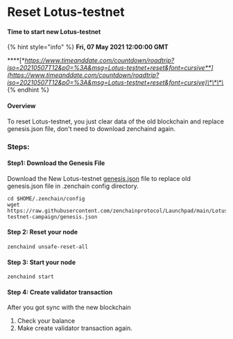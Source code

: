 # Reset Lotus-testnet

#### Time to start new Lotus-testnet

{% hint style="info" %}
**Fri, 07 May 2021 12:00:00 GMT**

\*\*\*\*[**https://www.timeanddate.com/countdown/roadtrip?iso=20210507T12&p0=%3A&msg=Lotus-testnet+reset&font=cursive**](https://www.timeanddate.com/countdown/roadtrip?iso=20210507T12&p0=%3A&msg=Lotus-testnet+reset&font=cursive)\*\*\*\*
{% endhint %}

#### Overview <a id="download-the-genesis-file"></a>

To reset Lotus-testnet, you just clear data of the old blockchain and replace genesis.json file, don't need to download zenchaind again. 

### Steps:

#### Step1: Download the Genesis File <a id="download-the-genesis-file"></a>

Download the New Lotus-testnet [genesis.json](https://raw.githubusercontent.com/zenchainprotocol/Launchpad/main/Lotus-testnet-campaign/genesis.json) file to replace old genesis.json file in .zenchain config directory.

```text
cd $HOME/.zenchain/config
wget https://raw.githubusercontent.com/zenchainprotocol/Launchpad/main/Lotus-testnet-campaign/genesis.json
```

#### Step 2: Reset your node <a id="download-the-genesis-file"></a>

```text
zenchaind unsafe-reset-all
```

#### Step 3: Start your node

```text
zenchaind start
```

#### Step 4: Create validator transaction

After you got sync with the new blockchain 

1. Check your balance
2. Make create validator transaction again.

